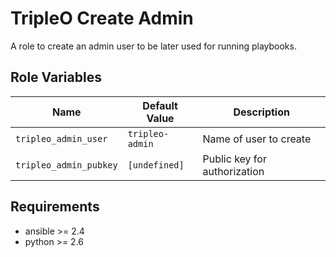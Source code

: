 # TripleO Create Admin #

A role to create an admin user to be later used for running playbooks.

## Role Variables ##

| Name              | Default Value       | Description           |
|-------------------|---------------------|-----------------------|
| `tripleo_admin_user` | `tripleo-admin`     | Name of user to create|
| `tripleo_admin_pubkey` | `[undefined]`     | Public key for authorization|

## Requirements ##

 - ansible >= 2.4
 - python >= 2.6
